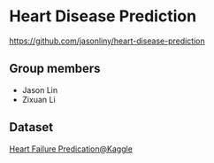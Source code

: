 # Heart Disease Prediction

https://github.com/jasonliny/heart-disease-prediction

## Group members

- Jason Lin
- Zixuan Li

## Dataset

[Heart Failure Predication@Kaggle](https://www.kaggle.com/datasets/fedesoriano/heart-failure-prediction)
